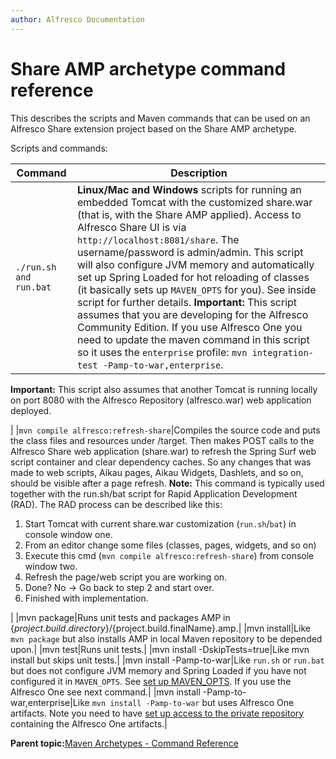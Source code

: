 ```yaml
---
author: Alfresco Documentation
---
```


# Share AMP archetype command reference

This describes the scripts and Maven commands that can be used on an Alfresco Share extension project based on the Share AMP archetype.

Scripts and commands:

|Command|Description|
|-------|-----------|
|`./run.sh and run.bat`|**Linux/Mac and Windows** scripts for running an embedded Tomcat with the customized share.war \(that is, with the Share AMP applied\). Access to Alfresco Share UI is via `http://localhost:8081/share`. The username/password is admin/admin. This script will also configure JVM memory and automatically set up Spring Loaded for hot reloading of classes \(it basically sets up `MAVEN_OPTS` for you\). See inside script for further details. **Important:** This script assumes that you are developing for the Alfresco Community Edition. If you use Alfresco One you need to update the maven command in this script so it uses the `enterprise` profile: `mvn integration-test -Pamp-to-war,enterprise`.

**Important:** This script also assumes that another Tomcat is running locally on port 8080 with the Alfresco Repository \(alfresco.war\) web application deployed.

|
|`mvn compile alfresco:refresh-share`|Compiles the source code and puts the class files and resources under /target. Then makes POST calls to the Alfresco Share web application \(share.war\) to refresh the Spring Surf web script container and clear dependency caches. So any changes that was made to web scripts, Aikau pages, Aikau Widgets, Dashlets, and so on, should be visible after a page refresh. **Note:** This command is typically used together with the run.sh/bat script for Rapid Application Development \(RAD\). The RAD process can be described like this:

1.  Start Tomcat with current share.war customization \(`run.sh`/`bat`\) in console window one.
2.  From an editor change some files \(classes, pages, widgets, and so on\)
3.  Execute this cmd \(`mvn compile alfresco:refresh-share`\) from console window two.
4.  Refresh the page/web script you are working on.
5.  Done? No -\> Go back to step 2 and start over.
6.  Finished with implementation.

|
|mvn package|Runs unit tests and packages AMP in $\{project.build.directory\}/$\{project.build.finalName\}.amp.|
|mvn install|Like `mvn package` but also installs AMP in local Maven repository to be depended upon.|
|mvn test|Runs unit tests.|
|mvn install -DskipTests=true|Like mvn install but skips unit tests.|
|mvn install -Pamp-to-war|Like `run.sh` or `run.bat` but does not configure JVM memory and Spring Loaded if you have not configured it in `MAVEN_OPTS`. See [set up MAVEN\_OPTS](../tasks/alfresco-sdk-install-maven-opts.md). If you use the Alfresco One see next command.|
|mvn install -Pamp-to-war,enterprise|Like `mvn install -Pamp-to-war` but uses Alfresco One artifacts. Note you need to have [set up access to the private repository](../tasks/alfresco-sdk-tutorials-configure-maven-enterprise.md) containing the Alfresco One artifacts.|

**Parent topic:**[Maven Archetypes - Command Reference](../concepts/alfresco-sdk-cmd-reference.md)

